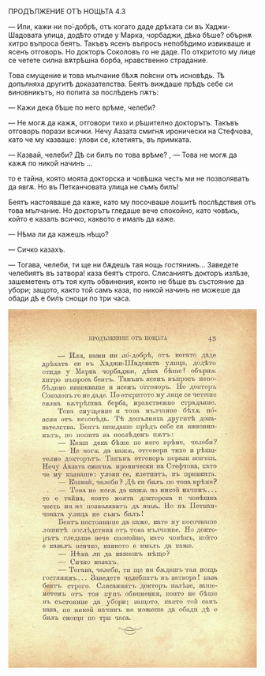 ﻿ПРОДЪЛЖЕНИЕ ОТЪ НОЩЬТА	4.3

— Или, кажи ни по́-добрѣ, отъ когато даде дрѣхата си въ Хаджи-Шадовата улица, додѣто отиде у Марка, чорбаджи, дѣка бѣше? обърнѫ хитро въпроса беятъ. Такъвъ ясенъ въпросъ непобѣдимо извикваше и ясенъ отговоръ. Но докторъ Соколовъ го не даде. По откритото му лице се четете силна вѫтрѣшна борба, нравственно страдание.

Това смущение и това мълчание бѣхѫ по́ясни отъ исновѣдь. Тѣ допълняха другитѣ доказателства. Беятъ виждаше прѣдъ себе си виновникътъ, но попита за послѣденъ пѫтъ:

— Кажи дека бѣше по него врѣме, челеби?

— Не могѫ да кажѫ, отговори тихо и рѣшително докторътъ. Такъвъ отговоръ порази всички. Нечу Аазата смигнѫ иронически на Стефчова, като че му казваше: улови се, клетиятъ, въ примката.

— Казвай, челеби? Дѣ си билъ по това врѣме? ,	— Това не могѫ да кажѫ по никой начинъ ...

то е тайна, която моята докторска и човѣшка честь ми не позволяватъ да явгѫ. Но въ Петканчовата улица не съмъ билъ!

Беятъ настояваше да каже, като му посочваше лошитѣ послѣдствия отъ това мълчание. Но докторътъ гледаше вече спокойно, като човѣкъ, който е казалъ всичко, каквото е ималъ да каже.

— Нѣма ли да кажешъ нѣщо?

— Сичко казахъ.

— Тогава, челеби, ти ще ни бѫдешъ тая нощь гостянинъ... Заведете челебиятъ въ затвора! каза беятъ строго. Слисаниятъ докторъ излѣзе, зашеметенъ отъ тоя купъ обвинения, конто не бѣше въ състояние да убори; защото, както той самъ каза, по никой начинъ не можеше да обади дѣ е билъ снощи по три часа.

![original](images/054.jpg)

